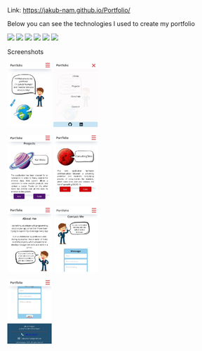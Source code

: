 Link: https://jakub-nam.github.io/Portfolio/

Below you can see the technologies I used to create my portfolio

<img src='https://img.shields.io/static/v1.svg?label=&message=Javascript&color=EFD81D'> <img src='https://img.shields.io/static/v1.svg?label=&message=Sass&color=CF649A'> <img src='https://img.shields.io/static/v1.svg?label=&message=npm&color=C23435'> <img src='https://img.shields.io/static/v1.svg?label=&message=gulp&color=CF4D4D'> <img src='https://img.shields.io/static/v1.svg?label=&message=gimp&color=575141'> <img src='https://img.shields.io/static/v1.svg?label=&message=Figma&color=000000'>

Screenshots

<img src='images/mobile/first-view.jpg' width="20%">   <img src='images/mobile/menu.jpg' width="20%">  

<img src='images/mobile/saturn.jpg' width="20%">   <img src='images/mobile/mars.jpg' width="20%"> 

<img src='images/mobile/about.jpg' width="20%">  <img src='images/mobile/contact.PNG' width="20%">  

<img src='images/mobile/footer.jpg' width="20%"> 
